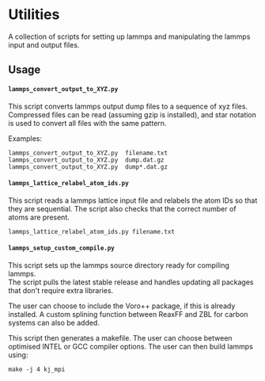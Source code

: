 # Utilities

A collection of scripts for setting up lammps and manipulating the lammps input and output files.

## Usage

#### `lammps_convert_output_to_XYZ.py`  

This script converts lammps output dump files to a sequence of xyz files.  Compressed files can be read (assuming gzip is installed), and star notation is used to convert all files with the same pattern.

Examples:
~~~
lammps_convert_output_to_XYZ.py  filename.txt
lammps_convert_output_to_XYZ.py  dump.dat.gz
lammps_convert_output_to_XYZ.py  dump*.dat.gz
~~~

#### `lammps_lattice_relabel_atom_ids.py`

This script reads a lammps lattice input file and relabels the atom IDs so that they are sequential.  The script also checks that the correct number of atoms are present.

~~~
lammps_lattice_relabel_atom_ids.py filename.txt
~~~

#### `lammps_setup_custom_compile.py`

This script sets up the lammps source directory ready for compiling lammps.  
The script pulls the latest stable release and handles updating all packages that don't require extra libraries.

The user can choose to include the Voro++ package, if this is already installed.
A custom splining function between ReaxFF and ZBL for carbon systems can also be added.

This script then generates a makefile.  The user can choose between optimised INTEL or GCC compiler options.
The user can then build lammps using:

~~~
make -j 4 kj_mpi
~~~
